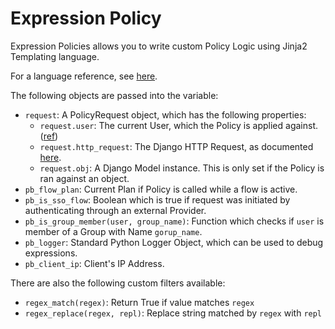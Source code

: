 # Expression Policy

Expression Policies allows you to write custom Policy Logic using Jinja2 Templating language.

For a language reference, see [here](https://jinja.palletsprojects.com/en/2.11.x/templates/).

The following objects are passed into the variable:

- `request`: A PolicyRequest object, which has the following properties:
    - `request.user`: The current User, which the Policy is applied against. ([ref](../../property-mappings/reference/user-object.md))
    - `request.http_request`: The Django HTTP Request, as documented [here](https://docs.djangoproject.com/en/3.0/ref/request-response/#httprequest-objects).
    - `request.obj`: A Django Model instance. This is only set if the Policy is ran against an object.
- `pb_flow_plan`: Current Plan if Policy is called while a flow is active.
- `pb_is_sso_flow`: Boolean which is true if request was initiated by authenticating through an external Provider.
- `pb_is_group_member(user, group_name)`: Function which checks if `user` is member of a Group with Name `gorup_name`.
- `pb_logger`: Standard Python Logger Object, which can be used to debug expressions.
- `pb_client_ip`: Client's IP Address.

There are also the following custom filters available:

- `regex_match(regex)`: Return True if value matches `regex`
- `regex_replace(regex, repl)`: Replace string matched by `regex` with `repl`
